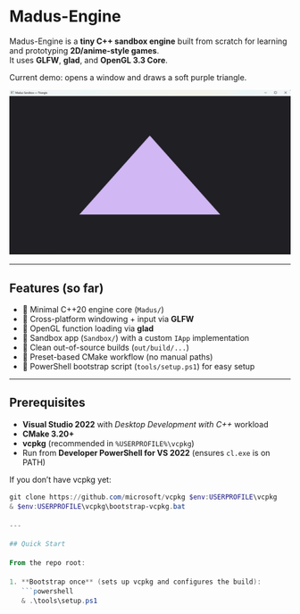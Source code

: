 # Madus-Engine

Madus-Engine is a **tiny C++ sandbox engine** built from scratch for learning and prototyping **2D/anime-style games**.  
It uses **GLFW**, **glad**, and **OpenGL 3.3 Core**.  

Current demo: opens a window and draws a soft purple triangle.

![Example Output](image.png)

---

## Features (so far)

- 🔹 Minimal C++20 engine core (`Madus/`)  
- 🔹 Cross-platform windowing + input via **GLFW**  
- 🔹 OpenGL function loading via **glad**  
- 🔹 Sandbox app (`Sandbox/`) with a custom `IApp` implementation  
- 🔹 Clean out-of-source builds (`out/build/...`)  
- 🔹 Preset-based CMake workflow (no manual paths)  
- 🔹 PowerShell bootstrap script (`tools/setup.ps1`) for easy setup  

---

## Prerequisites

- **Visual Studio 2022** with *Desktop Development with C++* workload  
- **CMake 3.20+**  
- **vcpkg** (recommended in `%USERPROFILE%\vcpkg`)  
- Run from **Developer PowerShell for VS 2022** (ensures `cl.exe` is on PATH)

If you don’t have vcpkg yet:
```powershell
git clone https://github.com/microsoft/vcpkg $env:USERPROFILE\vcpkg
& $env:USERPROFILE\vcpkg\bootstrap-vcpkg.bat

---

## Quick Start

From the repo root:

1. **Bootstrap once** (sets up vcpkg and configures the build):
   ```powershell
   & .\tools\setup.ps1
